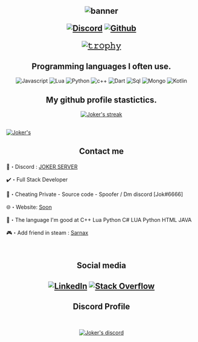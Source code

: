 <h2 align="center">

  
<p align="center">
  
![banner](https://user-images.githubusercontent.com/108135973/175662990-6f6e31ea-da11-4fdd-96d6-93a2a61cd810.png)


</p>
<p align="center">
    <a href="https://discord.gg/hHzVZrAsnp">
   <img alt="Discord" src="https://img.shields.io/badge/Discord-Jok%236666-7289DA?style=for-the-badge&logo=discord&logoColor=7289DA&logoWidth=10&labelColor=000'"></a>  
  <a href="https://github.com/Jokerr6666">
   <img alt="Github" src="https://img.shields.io/github/followers/Jokerr6666?color=7289DA&logo=github&label=Followers&style=for-the-badge&logoWidth=10&labelColor=000'"></a>   
  
  
[![𝚝𝚛𝚘𝚙𝚑𝚢](https://github-profile-trophy.vercel.app/?username=ryo-ma&column=8&margin-w=20&margin-h=0&no-bg=true&no-frame=true&theme=tokyonight)](https://github.com/ryo-ma)

<h2 align="center">Programming languages I often use.</h2>
<p align="center">
  <img alt="Javascript" src="https://img.shields.io/badge/-JavaScript-090909?style=for-the-badge&logo=JavaScript&logoColor=E9D54D"></a> 
  <img alt="Lua" src="https://img.shields.io/badge/-Lua-090909?style=for-the-badge&logo=Lua&logoColor=00008B"></a> 
  <img alt="Python" src="https://img.shields.io/badge/-Python-090909?style=for-the-badge&logo=Python&logoColor=ffffe0"></a> 
  <img alt="c++" src="https://img.shields.io/badge/-C++-090909?style=for-the-badge&logo=C%2b%2b&logoColor=6296CC"></a> 
  <img alt="Dart" src="https://img.shields.io/badge/-Dart-090909?style=for-the-badge&logo=dart&logoColor=097CDB"></a>    
  <img alt="Sql" src="https://img.shields.io/badge/-Sql-090909?style=for-the-badge&logo=mysql&logoColor=00648B"></a> 
  <img alt="Mongo" src="https://img.shields.io/badge/-MongoDB-090909?style=for-the-badge&logo=MongoDB&logoColor=00648B"></a> 
  <img alt="Kotlin" src="https://img.shields.io/badge/-Kotlin-090909?style=for-the-badge&logo=Kotlin&logoColor=00648B"></a> 
</p>



<h2 align="center">My github profile stastictics.</h2>

<p align="center">
    <a href="https://github.com/Jokerr6666">
        <img title="Jokerr stats" alt="Joker's streak" src="https://github-readme-streak-stats.herokuapp.com/?user=Jokerr6666&theme=dark&hide_border=true&stroke=f53b3b"/>
    </a>
</p><br>
<a href="https://github.com/Jokerr6666"><img alt=Joker's Activity Graph" src="https://activity-graph.herokuapp.com/graph?username=Jokerr6666&bg_color=0D1117&color=eca15b&line=eca15b&point=FFFFFF&hide_border=true" /></a>
  



<h2 align="center">Contact me</h2>

💢・Discord : [JOKER SERVER](https://discord.gg/hHzVZrAsnp)

✔️・Full Stack Developer

📩・Cheating Private - Source code - Spoofer / Dm discord [Jok#6666]

🌐・Website: [Soon](Soon)

📮・The language I'm good at C++ Lua Python C#  LUA  Python  HTML JAVA 

🎮・Add friend in steam : [Sarnax](https://steamcommunity.com/id/sarnaxOfficial/)

</pre><br>

<h2 align="center">Social media</h2>

<h2 align="center"</h2>

[![LinkedIn](https://img.shields.io/badge/Youtube----red)]([https://www.youtube.com/channel/UCH4kNKY-dRlMu7UX1TyHcRw](https://www.youtube.com/channel/UCAGwb9DjuCwxYlnliRiBX9g))
[![Stack Overflow](https://img.shields.io/badge/-Stackoverflow-FE7A16?logo=stack-overflow&logoColor=white)](https://stackoverflow.com/users/17776779/sarnax) 

<h2 align="center">Discord Profile</h2><br>
  <p align="center">
    <a href="https://discord.com/users/943374631644045363">
        <img title="Joker server discord" alt="Joker's discord" src="https://discord.c99.nl/widget/theme-3/567780163786375181.png"/>
    </a>
</p>
